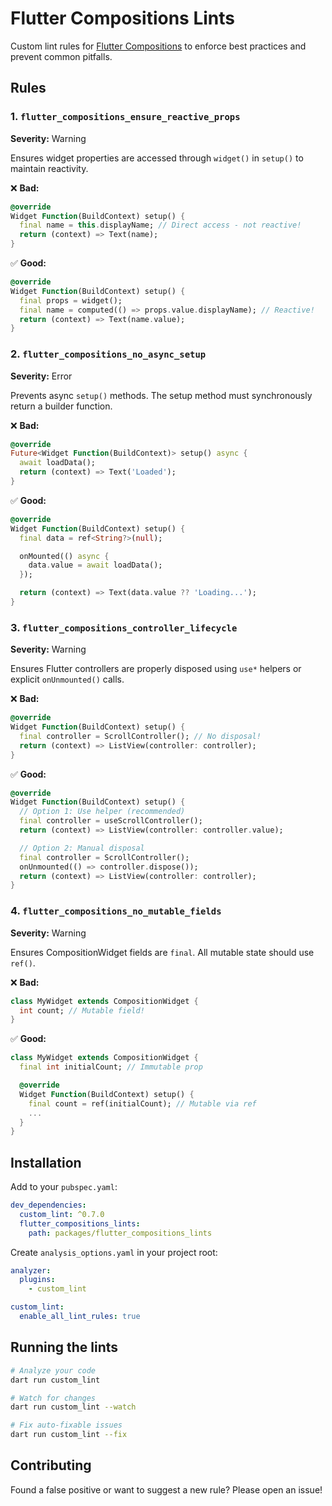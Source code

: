 # Flutter Compositions Lints

Custom lint rules for [Flutter Compositions](../flutter_compositions) to enforce best practices and prevent common pitfalls.

## Rules

### 1. `flutter_compositions_ensure_reactive_props`

**Severity:** Warning

Ensures widget properties are accessed through `widget()` in `setup()` to maintain reactivity.

❌ **Bad:**
```dart
@override
Widget Function(BuildContext) setup() {
  final name = this.displayName; // Direct access - not reactive!
  return (context) => Text(name);
}
```

✅ **Good:**
```dart
@override
Widget Function(BuildContext) setup() {
  final props = widget();
  final name = computed(() => props.value.displayName); // Reactive!
  return (context) => Text(name.value);
}
```

### 2. `flutter_compositions_no_async_setup`

**Severity:** Error

Prevents async `setup()` methods. The setup method must synchronously return a builder function.

❌ **Bad:**
```dart
@override
Future<Widget Function(BuildContext)> setup() async {
  await loadData();
  return (context) => Text('Loaded');
}
```

✅ **Good:**
```dart
@override
Widget Function(BuildContext) setup() {
  final data = ref<String?>(null);

  onMounted(() async {
    data.value = await loadData();
  });

  return (context) => Text(data.value ?? 'Loading...');
}
```

### 3. `flutter_compositions_controller_lifecycle`

**Severity:** Warning

Ensures Flutter controllers are properly disposed using `use*` helpers or explicit `onUnmounted()` calls.

❌ **Bad:**
```dart
@override
Widget Function(BuildContext) setup() {
  final controller = ScrollController(); // No disposal!
  return (context) => ListView(controller: controller);
}
```

✅ **Good:**
```dart
@override
Widget Function(BuildContext) setup() {
  // Option 1: Use helper (recommended)
  final controller = useScrollController();
  return (context) => ListView(controller: controller.value);

  // Option 2: Manual disposal
  final controller = ScrollController();
  onUnmounted(() => controller.dispose());
  return (context) => ListView(controller: controller);
}
```

### 4. `flutter_compositions_no_mutable_fields`

**Severity:** Warning

Ensures CompositionWidget fields are `final`. All mutable state should use `ref()`.

❌ **Bad:**
```dart
class MyWidget extends CompositionWidget {
  int count; // Mutable field!
}
```

✅ **Good:**
```dart
class MyWidget extends CompositionWidget {
  final int initialCount; // Immutable prop

  @override
  Widget Function(BuildContext) setup() {
    final count = ref(initialCount); // Mutable via ref
    ...
  }
}
```

## Installation

Add to your `pubspec.yaml`:

```yaml
dev_dependencies:
  custom_lint: ^0.7.0
  flutter_compositions_lints:
    path: packages/flutter_compositions_lints
```

Create `analysis_options.yaml` in your project root:

```yaml
analyzer:
  plugins:
    - custom_lint

custom_lint:
  enable_all_lint_rules: true
```

## Running the lints

```bash
# Analyze your code
dart run custom_lint

# Watch for changes
dart run custom_lint --watch

# Fix auto-fixable issues
dart run custom_lint --fix
```

## Contributing

Found a false positive or want to suggest a new rule? Please open an issue!
